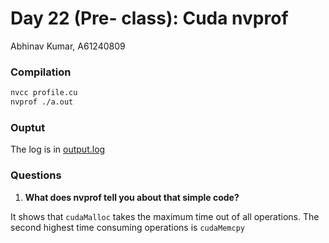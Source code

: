 # Day 22 (Pre- class): Cuda nvprof

Abhinav Kumar, A61240809

### Compilation

```bash
nvcc profile.cu
nvprof ./a.out
```


### Ouptut

The log is in [output.log](output/output.log)

### Questions

1. **What does nvprof tell you about that simple code?**

It shows that `cudaMalloc` takes the maximum time out of all operations. The second highest time consuming operations is `cudaMemcpy`
